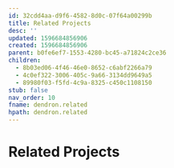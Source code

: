 ```yaml
---
id: 32cdd4aa-d9f6-4582-8d0c-07f64a00299b
title: Related Projects
desc: ''
updated: 1596684856906
created: 1596684856906
parent: b0fe6ef7-1553-4280-bc45-a71824c2ce36
children:
  - 8b03ed06-4f46-46e0-8652-c6abf2266a79
  - 4c0ef322-3006-405c-9a66-3134dd9649a5
  - 89980f03-f5fd-4c9a-8325-c450c1108150
stub: false
nav_order: 10
fname: dendron.related
hpath: dendron.related
---
```

# Related Projects

